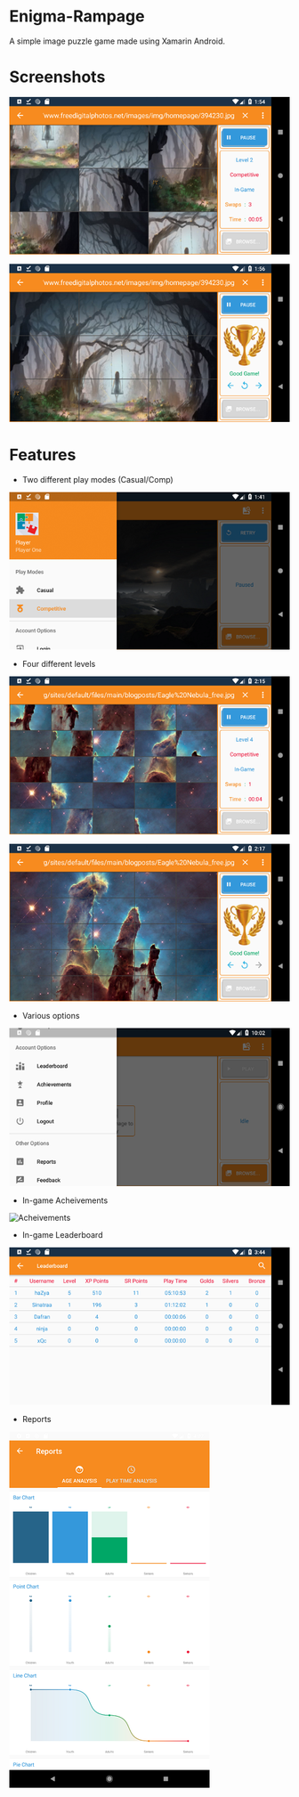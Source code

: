 # Enigma-Rampage
A simple image puzzle game made using Xamarin Android.

# Screenshots
![Puzzle](/Images/Puzzle.png?raw=true "Puzzle")

![PuzzleFixed](/Images/PuzzleFixed.png?raw=true "Puzzle Fixed")

# Features
* Two different play modes (Casual/Comp)

![PlayModes](/Images/PlayModes.png?raw=true "Play Modes")

* Four different levels

![PuzzleHard](/Images/PuzzleHard.png?raw=true "Puzzle Hard")

![PuzzleHardFixed](/Images/PuzzleHardFixed.png?raw=true "Puzzle Hard Fixed")

* Various options

![Options](/Images/Options.png?raw=true "Options")

* In-game Acheivements

![Acheivements](/Images/Acheivements.png?raw=true "Acheivements")

* In-game Leaderboard

![Leaderboard](/Images/Leaderboard.png?raw=true "Leaderboard")

* Reports

![Reports](/Images/Reports.png?raw=true "Reports")
